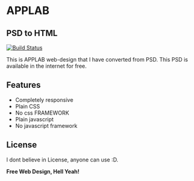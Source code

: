 # APPLAB
## PSD to HTML



[![Build Status](https://travis-ci.org/joemccann/dillinger.svg?branch=master)](https://travis-ci.org/joemccann/dillinger)

This is APPLAB web-design that I have converted from PSD. This PSD is available in the internet for free.



## Features

- Completely responsive
- Plain CSS
- No css FRAMEWORK
- Plain javascript
- No javascript framework



## License

I dont believe in License, anyone can use :D.

**Free Web Design, Hell Yeah!**


